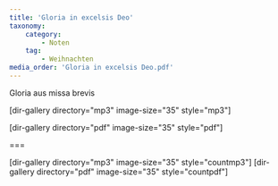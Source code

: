 ```yaml
---
title: 'Gloria in excelsis Deo'
taxonomy:
    category:
        - Noten
    tag:
        - Weihnachten
media_order: 'Gloria in excelsis Deo.pdf'
---
```


Gloria aus missa brevis

[dir-gallery directory="mp3" image-size="35" style="mp3"]

[dir-gallery directory="pdf" image-size="35" style="pdf"]

===

[dir-gallery directory="mp3" image-size="35" style="countmp3"]
[dir-gallery directory="pdf" image-size="35" style="countpdf"]